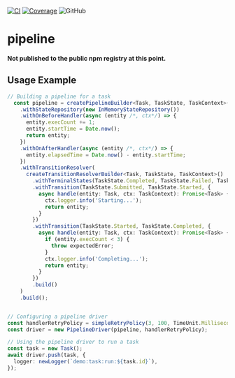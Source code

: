 [![CI](https://github.com/sha1n/pipeline/actions/workflows/ci.yml/badge.svg)](https://github.com/sha1n/pipeline/actions/workflows/ci.yml)
[![Coverage](https://github.com/sha1n/pipeline/actions/workflows/coverage.yml/badge.svg)](https://github.com/sha1n/pipeline/actions/workflows/coverage.yml)
![GitHub](https://img.shields.io/github/license/sha1n/pipeline)
<!-- 
![npm type definitions](https://img.shields.io/npm/types/@sha1n/pipeline)
![npm](https://img.shields.io/npm/v/@sha1n/pipeline)
-->
# pipeline

**Not published to the public npm registry at this point.**

## Usage Example
```ts
// Building a pipeline for a task
  const pipeline = createPipelineBuilder<Task, TaskState, TaskContext>()
    .withStateRepository(new InMemoryStateRepository())
    .withOnBeforeHandler(async (entity /*, ctx*/) => {
      entity.execCount += 1;
      entity.startTime = Date.now();
      return entity;
    })
    .withOnAfterHandler(async (entity /*, ctx*/) => {
      entity.elapsedTime = Date.now() - entity.startTime;
    })
    .withTransitionResolver(
      createTransitionResolverBuilder<Task, TaskState, TaskContext>()
        .withTerminalStates(TaskState.Completed, TaskState.Failed, TaskState.Cancelled)
        .withTransition(TaskState.Submitted, TaskState.Started, {
          async handle(entity: Task, ctx: TaskContext): Promise<Task> {
            ctx.logger.info('Starting...');
            return entity;
          }
        })
        .withTransition(TaskState.Started, TaskState.Completed, {
          async handle(entity: Task, ctx: TaskContext): Promise<Task> {
            if (entity.execCount < 3) {
              throw expectedError;
            }
            ctx.logger.info('Completing...');
            return entity;
          }
        })
        .build()
    )
    .build();


// Configuring a pipeline driver
const handlerRetryPolicy = simpleRetryPolicy(3, 100, TimeUnit.Milliseconds);
const driver = new PipelineDriver(pipeline, handlerRetryPolicy);

// Using the pipeline driver to run a task
const task = new Task();
await driver.push(task, {
  logger: newLogger(`demo:task:run:${task.id}`),
});

```